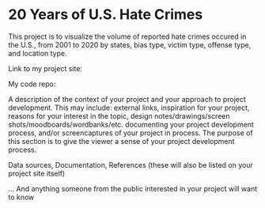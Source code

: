 # 20 Years of U.S. Hate Crimes
This project is to visualize the volume of reported hate crimes occured in the U.S., from 2001 to 2020 by states, bias type, victim type, offense type, and location type.

Link to my project site: 

My code repo:

A description of the context of your project and your approach to project development. This may include: external links, inspiration for your project, reasons for your interest in the topic, design notes/drawings/screen shots/moodboards/wordbanks/etc. documenting your project development process, and/or screencaptures of your project in process. The purpose of this section is to give the viewer a sense of your project development process.

Data sources, Documentation, References (these will also be listed on your project site itself)

... And anything someone from the public interested in your project will want to know